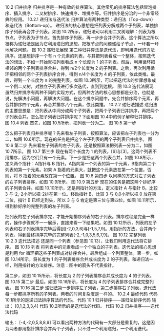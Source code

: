 
10.2 归并排序
归并排序是一种有效的排序算法。其他常见的排序算法包括冒泡排序、插入排序、二叉树排序、快速排序、堆排序等。归并排序是分治的一个非常经典的应用。
10.2.1 递归法与迭代法
归并算法有两种类型：递归法（Top-down）和迭代法（Bottom-up）。
递归法的核心思想是把列表分解成两个子列表，单独排序子列表再合并子列表。如图 10.2所示，递归法可以利用二叉树理解：列表为根节点，子列表为子节点。首先排序子列表，再一步步合并子列表。这个算法之所以被称为递归法是因为它利用递归的思想，把根节点的问题递给子节点，一环套一环地解决问题。
图 10.2 递归法展现
第二种归并算法是迭代法，即利用迭代的方法排序。还是想排序一个有 n 个元素的列表，与其把列表看成一个整体，按照迭代法的想法，不如一开始就把列表看成 n 个长度为 1 的子列表。然后，利用循环把相邻的两个子列表排序合并，得到 n/2个长度为 2 的子列表。之后，再次利用循环把相邻的两个子列表排序合并，得到 n/4个长度为 4 的子列表，依此类推。最后，得到一个长度为 n 的完整列表。如图 10.3所示，可以把迭代法的步骤想象成一个倒二叉树，对独立子列表进行多次迭代，直到到达根。
图 10.3 迭代法展现
虽然归并排序有两种不同的实现方式，但两种方法的核心思想都是分治，也就是说，先解决小问题，再解决大问题。在这个排序问题中，先合并排序两个元素，再合并排序四个元素，再合并排序八个元素，依此类推。
10.2.2 递归法描述
递归法的主要思想是：把列表从中间分成两个子列表，把两个子列表归并排序，再把两个子列表合并。怎么把子列表归并排序呢？下面用图 10.4中的例子解释归并排序。
图 10.4 列表
首先，如图 10.5所示，把列表一分为二。
图 10.5 第一步


怎么把子列表归并排序呢？先来看左子列表，按照算法，应该把左子列表也一分为二，如图 10.6所示。现在的任务是把这个左子列表的两个子列表归并排序。
图 10.6 第二步
先来看左子列表的左子列表，还是按照算法把列表一分为二，如图 10.7所示。
图 10.7 第三步
现在有两个长度为 1 的列表，[6]与[3]。这两个列表不用排序，因为它们只有一个元素。下一步是把这两个列表合并，如图 10.8所示，定义两个指针：A指针与 B 指针。A指向第一个列表的第一个元素，B指向第二个列表的第一个元素。如果 A 指着的元素大，就把这个元素放在第一个位置，否则，将 B 指着的元素放在第一个位置。
图 10.8 第四步
以同样的方式对左子列表的右子列表排序，如图 10.9所示。
图 10.9 第五步
现在的任务是把这两个排好序的子列表合并。如图 10.10所示，还是用指针的方法，定义指针 A 与指针 B。比较 3 与-2,-2小所以把-2排在第一位。移动指针 B，比较 3 与 0,0小所以把 0 放在第二位，指针 B 已经走到头，所以 3 与 6 肯定是第三位与第四位。如图 10.11所示，得到排好序的完整列表的左子列表。

把列表的左子列表排序完，才能开始排序列表的右子列表。排序过程是完全一样的，操作步骤就不一一展示，直接来看一下结果吧。如图 10.12所示，列表的左子列表和右子列表排序完毕后得到[-2,0,3,6]与[-1,5,7,9]。用指针的方法，合并两个列表，得到最终排序完毕的完整列表[-2,-1,0,3,5,6,7,9]。
图 10.12 完整列表
10.2.3 迭代法描述
还是同一个列表（参见图 10.13），让我们利用迭代法将它排序。
图 10.13 列表
将列表中的元素看成一个个独立的子列表。迭代法的核心思想是利用 for 循环把这些子列表成对排序合并，最后组成一个列表整体。第一步，如图 10.14所示，将长度为 1 的子列表排序合并成长度为 2 的子列表。和递归法一样，利用指针的方法排序。注意：图中的箭头不代表指针。


第二步，如图 10.15所示，将长度为 2 的子列表排序合并成长度为 4 的子列表。
图 10.15 第二步
最后，如图 10.16所示，将长度为 4 的子列表排序合并成完整列表。
图 10.16 第三步
递归法第一步排序左子列表，第二步排序右子列表，迭代法每一步都排序所有的子列表。两者的时间复杂度是一样的。
10.2.4 最终代码
代码 10.1所示的是递归法排序算法的代码。
代码 10.1 归并排序——递归法排序代码
输出：
[0,1,2,3,3,4]
代码 10.2所示的是迭代法的代码。
代码 10.2 归并排序——迭代法代码

输出：
[-4,-2,0,5,8,8,9]
可以看出两种方法的代码有一大部分是重复的，这是因为两者都用指针排序合并两个子列表，只不过一个利用递归，一个利用迭代。
